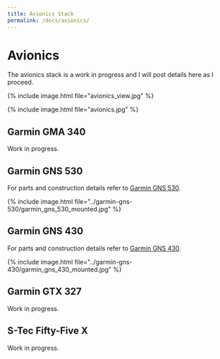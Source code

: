 ```yaml
---
title: Avionics Stack
permalink: /docs/avionics/
---
```


# Avionics

The avionics stack is a work in progress and I will post details here as I proceed.

{% include image.html file="avionics_view.jpg" %}

{% include image.html file="avionics.jpg" %}

## Garmin GMA 340

Work in progress.

## Garmin GNS 530

For parts and construction details refer to [Garmin GNS 530](./garmin-gns-530/).

{% include image.html file="../garmin-gns-530/garmin_gns_530_mounted.jpg" %}

## Garmin GNS 430

For parts and construction details refer to [Garmin GNS 430](./garmin-gns-430/).

{% include image.html file="../garmin-gns-430/garmin_gns_430_mounted.jpg" %}

## Garmin GTX 327

Work in progress.

## S-Tec Fifty-Five X

Work in progress.